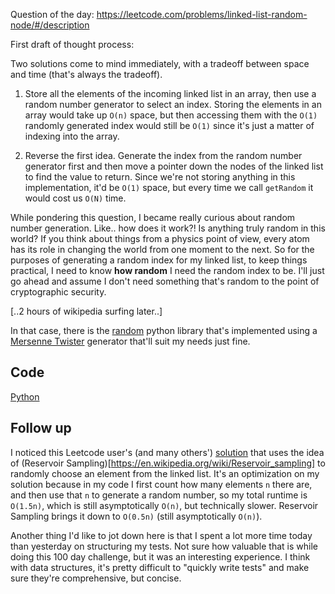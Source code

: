 Question of the day: https://leetcode.com/problems/linked-list-random-node/#/description

First draft of thought process:

Two solutions come to mind immediately, with a tradeoff between
space and time (that's always the tradeoff).

1) Store all the elements of the incoming linked list in an array,
   then use a random number generator to select an index. Storing
   the elements in an array would take up `O(n)` space, but then
   accessing them with the `O(1)` randomly generated index would
   still be `O(1)` since it's just a matter of indexing into the 
   array.

2) Reverse the first idea. Generate the index from the random number
   generator first and then move a pointer down the nodes of the
   linked list to find the value to return. Since we're not storing
   anything in this implementation, it'd be `O(1)` space, but every
   time we call `getRandom` it would cost us `O(N)` time.

While pondering this question, I became really curious about random
number generation. Like.. how does it work?! Is anything truly
random in this world? If you think about things from a physics point
of view, every atom has its role in changing the world from one
moment to the next. So for the purposes of generating a random
index for my linked list, to keep things practical, I need to know
**how random** I need the random index to be. I'll just go ahead
and assume I don't need something that's random to the point of
cryptographic security.

[..2 hours of wikipedia surfing later..]

In that case, there is the [random](https://docs.python.org/2/library/random.html#random.random)
python library that's implemented using a [Mersenne Twister](https://en.wikipedia.org/wiki/Mersenne_Twister)
generator that'll suit my needs just fine.

## Code ##
[Python](./randomnode.py)

## Follow up ##

I noticed this Leetcode user's (and many others') [solution](https://discuss.leetcode.com/topic/53738/o-n-time-o-1-space-java-solution) that uses the idea of
(Reservoir Sampling)[https://en.wikipedia.org/wiki/Reservoir_sampling]
to randomly choose an element from the linked list. It's an optimization
on my solution because in my code I first count how many elements `n`
there are, and then use that `n` to generate a random number, so my total
runtime is `O(1.5n)`, which is still asymptotically `O(n)`, but technically
slower. Reservoir Sampling brings it down to `O(0.5n)` (still asymptotically `O(n)`).

Another thing I'd like to jot down here is that I spent a lot more time today than
yesterday on structuring my tests. Not sure how valuable that is while
doing this 100 day challenge, but it was an interesting experience.
I think with data structures, it's pretty difficult to "quickly write tests"
and make sure they're comprehensive, but concise.

